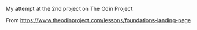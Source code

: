 My attempt at the 2nd project on The Odin Project

From https://www.theodinproject.com/lessons/foundations-landing-page